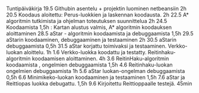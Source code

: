 Tuntipäiväkirja
19.5 Githubin asentelu + projektin luominen netbeansiin 2h
20.5 Koodaus aloitettu: Perus-luokkien ja laskennan koodausta. 2h
22.5 A* algoritmin tutkimista ja ohjelman toteutuksen suunnittelua 2h
24.5 Koodaamista 1,5h : Kartan alustus valmis, A* algoritmin koodauksen aloittaminen
28.5 aStar - algoritmin koodaamista ja debuggaamista 1,5h
29.5 aStarin koodaaminen, debuggaaminen ja testaaminen 2h
30.5 aStarin debuggaamista 0,5h
31.5 aStar korjattu toimivaksi ja testaaminen. Verkko-luokan aloittelu. 1h
1.6  Verkko-luokka koodattu ja testatty. Reitinhaku-algoritmin koodaamisen aloittaminen. 4h
3.6 ReitinHaku-algoritmin koodaamista , ongelmien debuggaamista 1,5h
4.6 Reitinhaku-luokan ongelmien debuggaamista 1h
5.6 aStar luokan-ongelman debuggaamista 0,5h
6.6 Minimikeko-luokan koodaaminen ja testaaminen 1,5h
7.6 aStar ja Reittiopas luokka debugattu. 1,5h
9.6 Kirjoitettu Reittioppaalle testejä. 45min

